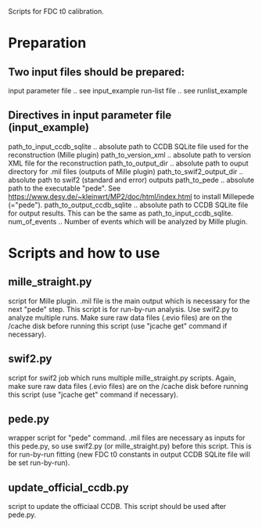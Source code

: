 Scripts for FDC t0 calibration.


# Preparation

## Two input files should be prepared:
input parameter file .. see input_example
run-list file        .. see runlist_example

## Directives in input parameter file (input_example)
path_to_input_ccdb_sqlite   .. absolute path to CCDB SQLite file used for the reconstruction (Mille plugin)
path_to_version_xml         .. absolute path to version XML file for the reconstruction
path_to_output_dir          .. absolute path to ouput directory for .mil files (outputs of Mille plugin)
path_to_swif2_output_dir    .. absolute path to swif2 (standard and error) outputs
path_to_pede                .. absolute path to the executable "pede". See https://www.desy.de/~kleinwrt/MP2/doc/html/index.html to install Millepede (="pede").
path_to_output_ccdb_sqlite  .. absolute path to CCDB SQLite file for output results. This can be the same as path_to_input_ccdb_sqlite.
num_of_events               .. Number of events which will be analyzed by Mille plugin.


# Scripts and how to use

## mille_straight.py
script for Mille plugin.
.mil file is the main output which is necessary for the next "pede" step.
This script is for run-by-run analysis. Use swif2.py to analyze multiple runs.
Make sure raw data files (.evio files) are on the /cache disk before running this script (use "jcache get" command if necessary).

## swif2.py
script for swif2 job which runs multiple mille_straight.py scripts.
Again, make sure raw data files (.evio files) are on the /cache disk before running this script (use "jcache get" command if necessary).

## pede.py
wrapper script for "pede" command.
.mil files are necessary as inputs for this pede.py, so use swif2.py (or mille_straight.py) before this script.
This is for run-by-run fitting (new FDC t0 constants in output CCDB SQLite file will be set run-by-run).

## update_official_ccdb.py
script to update the officiaal CCDB.
This script should be used after pede.py.
